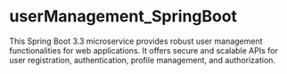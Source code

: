 # userManagement_SpringBoot
This Spring Boot 3.3 microservice provides robust user management functionalities for web applications. It offers secure and scalable APIs for user registration, authentication, profile management, and authorization.
